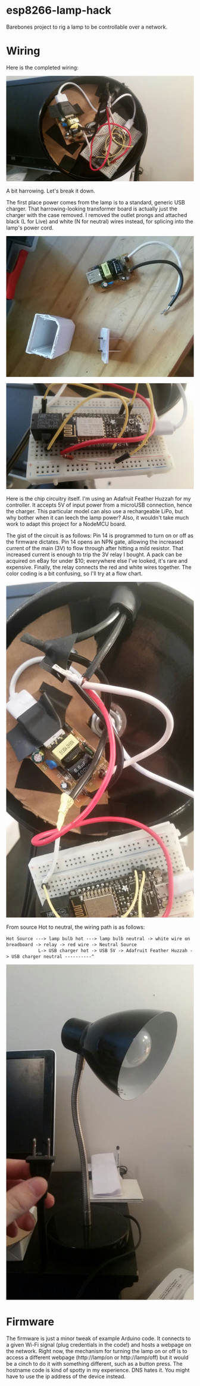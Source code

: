 # esp8266-lamp-hack
Barebones project to rig a lamp to be controllable over a network.

# Wiring

Here is the completed wiring:

![close-up of base](https://github.com/micah-raney/esp8266-lamp-hack/blob/master/packed_base.JPEG)

A bit harrowing. Let's break it down.

The first place power comes from the lamp is to a standard, generic USB charger. That harrowing-looking transformer board is actually just the charger with the case removed. I removed the outlet prongs and attached black (L for Live) and white (N for neutral) wires instead, for splicing into the lamp's power cord.

![USB charger breakdown](https://github.com/micah-raney/esp8266-lamp-hack/blob/master/usb_charger.jpg)

![close-up of breadboard](https://github.com/micah-raney/esp8266-lamp-hack/blob/master/breadboard.JPEG)

Here is the chip circuitry itself. I'm using an Adafruit Feather Huzzah for my controller. It accepts 5V of input power from a microUSB connection, hence the charger. This particular model can also use a rechargeable LiPo, but why bother when it can leech the lamp power? Also, it wouldn't take much work to adapt this project for a NodeMCU board.

The gist of the circuit is as follows:
Pin 14 is programmed to turn on or off as the firmware dictates. Pin 14 opens an NPN gate, allowing the increased current of the main (3V) to flow through after hitting a mild resistor. That increased current is enough to trip the 3V relay I bought. A pack can be acquired on eBay for under $10; everywhere else I've looked, it's rare and expensive. Finally, the relay connects the red and white wires together. The color coding is a bit confusing, so I'll try at a flow chart.

![portrait image of wire splices](https://github.com/micah-raney/esp8266-lamp-hack/blob/master/wiring_portrait.JPEG)

From source Hot to neutral, the wiring path is as follows:

```
Hot Source ---> lamp bulb hot ---> lamp bulb neutral -> white wire on breadboard -> relay -> red wire -> Neutral Source
            L-> USB charger hot -> USB 5V -> Adafruit Feather Huzzah -> USB charger neutral ----------^
```

![lamp](https://github.com/micah-raney/esp8266-lamp-hack/blob/master/lamp_portrait.JPEG)

# Firmware
The firmware is just a minor tweak of example Arduino code. It connects to a given Wi-Fi signal (plug credentials in the code!) and hosts a webpage on the network. Right now, the mechanism for turning the lamp on or off is to access a different webpage (http://lamp/on or http://lamp/off) but it would be a cinch to do it with something different, such as a button press. 
The hostname code is kind of spotty in my experience. DNS hates it. You might have to use the ip address of the device instead.
